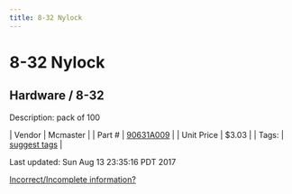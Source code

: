 ```yaml
---
title: 8-32 Nylock
---
```


# 8-32 Nylock
## Hardware / 8-32
Description: 	pack of 100 

| Vendor | Mcmaster | 
| Part # | [90631A009](https://www.mcmaster.com/#90631A009) | 
| Unit Price | $3.03 | 
| Tags: | [suggest tags](https://docs.google.com/forms/d/e/1FAIpQLSeWyY8v3RgOty-MyWmh9U0iivNYN_molChYyS-0U-o-kOAv_g/viewform) | 

Last updated: Sun Aug 13 23:35:16 PDT 2017

 [Incorrect/Incomplete information?](https://docs.google.com/forms/d/e/1FAIpQLSeWyY8v3RgOty-MyWmh9U0iivNYN_molChYyS-0U-o-kOAv_g/viewform)